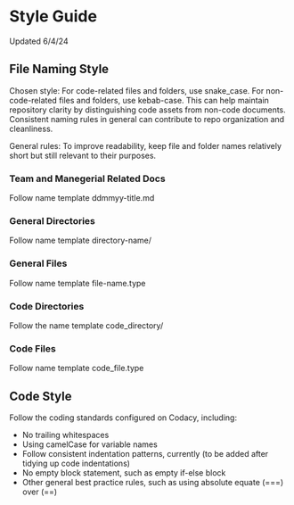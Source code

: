 # Style Guide
Updated 6/4/24

## File Naming Style
Chosen style: For code-related files and folders, use snake_case. For non-code-related files and folders, use kebab-case. This can help maintain repository clarity by distinguishing code assets from non-code documents.
Consistent naming rules in general can contribute to repo organization and cleanliness.

General rules: To improve readability, keep file and folder names relatively short but still relevant to their purposes.

### Team and Manegerial Related Docs
Follow name template ddmmyy-title.md

### General Directories
Follow name template directory-name/

### General Files
Follow name template file-name.type

### Code Directories
Follow the name template code_directory/

### Code Files
Follow name template code_file.type


## Code Style
Follow the coding standards configured on Codacy, including:
- No trailing whitespaces
- Using camelCase for variable names
- Follow consistent indentation patterns, currently (to be added after tidying up code indentations)
- No empty block statement, such as empty if-else block
- Other general best practice rules, such as using absolute equate (===) over (==)
